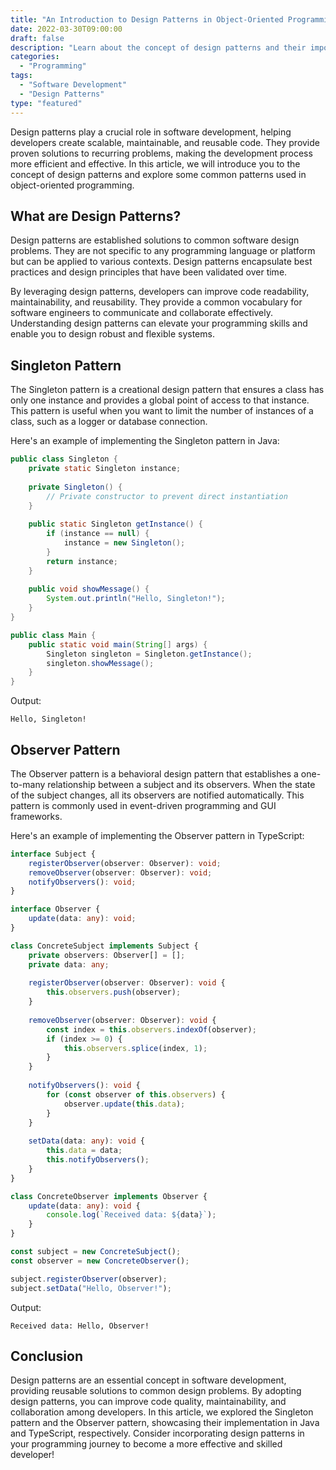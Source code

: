 ```yaml
---
title: "An Introduction to Design Patterns in Object-Oriented Programming"
date: 2022-03-30T09:00:00
draft: false
description: "Learn about the concept of design patterns and their importance in software development."
categories: 
  - "Programming"
tags: 
  - "Software Development"
  - "Design Patterns"
type: "featured"
---
```


Design patterns play a crucial role in software development, helping developers create scalable, maintainable, and reusable code. They provide proven solutions to recurring problems, making the development process more efficient and effective. In this article, we will introduce you to the concept of design patterns and explore some common patterns used in object-oriented programming.

## What are Design Patterns?

Design patterns are established solutions to common software design problems. They are not specific to any programming language or platform but can be applied to various contexts. Design patterns encapsulate best practices and design principles that have been validated over time.

By leveraging design patterns, developers can improve code readability, maintainability, and reusability. They provide a common vocabulary for software engineers to communicate and collaborate effectively. Understanding design patterns can elevate your programming skills and enable you to design robust and flexible systems.

## Singleton Pattern

The Singleton pattern is a creational design pattern that ensures a class has only one instance and provides a global point of access to that instance. This pattern is useful when you want to limit the number of instances of a class, such as a logger or database connection.

Here's an example of implementing the Singleton pattern in Java:

```java
public class Singleton {
    private static Singleton instance;
    
    private Singleton() {
        // Private constructor to prevent direct instantiation
    }
    
    public static Singleton getInstance() {
        if (instance == null) {
            instance = new Singleton();
        }
        return instance;
    }
    
    public void showMessage() {
        System.out.println("Hello, Singleton!");
    }
}

public class Main {
    public static void main(String[] args) {
        Singleton singleton = Singleton.getInstance();
        singleton.showMessage();
    }
}
```

Output:
```
Hello, Singleton!
```

## Observer Pattern

The Observer pattern is a behavioral design pattern that establishes a one-to-many relationship between a subject and its observers. When the state of the subject changes, all its observers are notified automatically. This pattern is commonly used in event-driven programming and GUI frameworks.

Here's an example of implementing the Observer pattern in TypeScript:

```typescript
interface Subject {
    registerObserver(observer: Observer): void;
    removeObserver(observer: Observer): void;
    notifyObservers(): void;
}

interface Observer {
    update(data: any): void;
}

class ConcreteSubject implements Subject {
    private observers: Observer[] = [];
    private data: any;
    
    registerObserver(observer: Observer): void {
        this.observers.push(observer);
    }
    
    removeObserver(observer: Observer): void {
        const index = this.observers.indexOf(observer);
        if (index >= 0) {
            this.observers.splice(index, 1);
        }
    }
    
    notifyObservers(): void {
        for (const observer of this.observers) {
            observer.update(this.data);
        }
    }
    
    setData(data: any): void {
        this.data = data;
        this.notifyObservers();
    }
}

class ConcreteObserver implements Observer {
    update(data: any): void {
        console.log(`Received data: ${data}`);
    }
}

const subject = new ConcreteSubject();
const observer = new ConcreteObserver();

subject.registerObserver(observer);
subject.setData("Hello, Observer!");

```

Output:
```
Received data: Hello, Observer!
```

## Conclusion

Design patterns are an essential concept in software development, providing reusable solutions to common design problems. By adopting design patterns, you can improve code quality, maintainability, and collaboration among developers. In this article, we explored the Singleton pattern and the Observer pattern, showcasing their implementation in Java and TypeScript, respectively. Consider incorporating design patterns in your programming journey to become a more effective and skilled developer!

